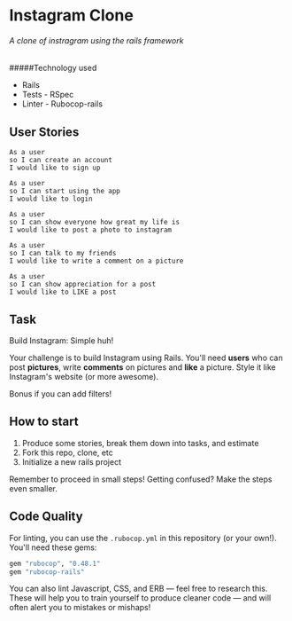 Instagram Clone
===================
###### A clone of instragram using the rails framework

#####Technology used
- Rails
- Tests - RSpec
- Linter - Rubocop-rails

## User Stories

```
As a user
so I can create an account
I would like to sign up

As a user
so I can start using the app
I would like to login

As a user
so I can show everyone how great my life is
I would like to post a photo to instagram

As a user
so I can talk to my friends
I would like to write a comment on a picture

As a user
so I can show appreciation for a post
I would like to LIKE a post
```

## Task

Build Instagram: Simple huh!

Your challenge is to build Instagram using Rails. You'll need **users** who can post **pictures**, write **comments** on pictures and **like** a picture. Style it like Instagram's website (or more awesome).

Bonus if you can add filters!

## How to start

1. Produce some stories, break them down into tasks, and estimate
2. Fork this repo, clone, etc
3. Initialize a new rails project

Remember to proceed in small steps! Getting confused? Make the steps even smaller.

## Code Quality

For linting, you can use the `.rubocop.yml` in this repository (or your own!).
You'll need these gems:

```ruby
gem "rubocop", "0.48.1"
gem "rubocop-rails"
```

You can also lint Javascript, CSS, and ERB — feel free to research this. These
will help you to train yourself to produce cleaner code — and will often alert
you to mistakes or mishaps!

